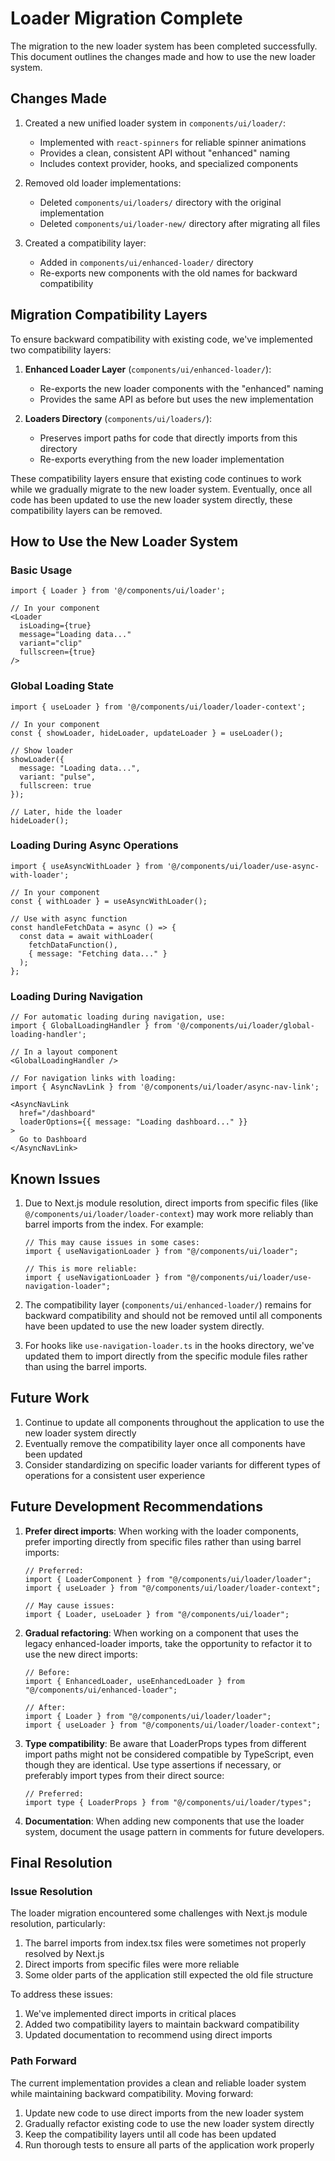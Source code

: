# Loader Migration Complete

The migration to the new loader system has been completed successfully. This document outlines the changes made and how to use the new loader system.

## Changes Made

1. Created a new unified loader system in `components/ui/loader/`:
   - Implemented with `react-spinners` for reliable spinner animations
   - Provides a clean, consistent API without "enhanced" naming
   - Includes context provider, hooks, and specialized components

2. Removed old loader implementations:
   - Deleted `components/ui/loaders/` directory with the original implementation
   - Deleted `components/ui/loader-new/` directory after migrating all files

3. Created a compatibility layer:
   - Added in `components/ui/enhanced-loader/` directory
   - Re-exports new components with the old names for backward compatibility

## Migration Compatibility Layers

To ensure backward compatibility with existing code, we've implemented two compatibility layers:

1. **Enhanced Loader Layer** (`components/ui/enhanced-loader/`):
   - Re-exports the new loader components with the "enhanced" naming
   - Provides the same API as before but uses the new implementation
   
2. **Loaders Directory** (`components/ui/loaders/`):
   - Preserves import paths for code that directly imports from this directory
   - Re-exports everything from the new loader implementation

These compatibility layers ensure that existing code continues to work while we gradually migrate to the new loader system. Eventually, once all code has been updated to use the new loader system directly, these compatibility layers can be removed.

## How to Use the New Loader System

### Basic Usage

```tsx
import { Loader } from '@/components/ui/loader';

// In your component
<Loader 
  isLoading={true}
  message="Loading data..."
  variant="clip"
  fullscreen={true}
/>
```

### Global Loading State

```tsx
import { useLoader } from '@/components/ui/loader/loader-context';

// In your component
const { showLoader, hideLoader, updateLoader } = useLoader();

// Show loader
showLoader({
  message: "Loading data...",
  variant: "pulse",
  fullscreen: true
});

// Later, hide the loader
hideLoader();
```

### Loading During Async Operations

```tsx
import { useAsyncWithLoader } from '@/components/ui/loader/use-async-with-loader';

// In your component
const { withLoader } = useAsyncWithLoader();

// Use with async function
const handleFetchData = async () => {
  const data = await withLoader(
    fetchDataFunction(), 
    { message: "Fetching data..." }
  );
};
```

### Loading During Navigation

```tsx
// For automatic loading during navigation, use:
import { GlobalLoadingHandler } from '@/components/ui/loader/global-loading-handler';

// In a layout component
<GlobalLoadingHandler />

// For navigation links with loading:
import { AsyncNavLink } from '@/components/ui/loader/async-nav-link';

<AsyncNavLink 
  href="/dashboard" 
  loaderOptions={{ message: "Loading dashboard..." }}
>
  Go to Dashboard
</AsyncNavLink>
```

## Known Issues

1. Due to Next.js module resolution, direct imports from specific files (like `@/components/ui/loader/loader-context`) may work more reliably than barrel imports from the index. For example:

   ```tsx
   // This may cause issues in some cases:
   import { useNavigationLoader } from "@/components/ui/loader";
   
   // This is more reliable:
   import { useNavigationLoader } from "@/components/ui/loader/use-navigation-loader";
   ```

2. The compatibility layer (`components/ui/enhanced-loader/`) remains for backward compatibility and should not be removed until all components have been updated to use the new loader system directly.

3. For hooks like `use-navigation-loader.ts` in the hooks directory, we've updated them to import directly from the specific module files rather than using the barrel imports.

## Future Work

1. Continue to update all components throughout the application to use the new loader system directly
2. Eventually remove the compatibility layer once all components have been updated
3. Consider standardizing on specific loader variants for different types of operations for a consistent user experience

## Future Development Recommendations

1. **Prefer direct imports**: When working with the loader components, prefer importing directly from specific files rather than using barrel imports:

   ```tsx
   // Preferred:
   import { LoaderComponent } from "@/components/ui/loader/loader";
   import { useLoader } from "@/components/ui/loader/loader-context";
   
   // May cause issues:
   import { Loader, useLoader } from "@/components/ui/loader";
   ```

2. **Gradual refactoring**: When working on a component that uses the legacy enhanced-loader imports, take the opportunity to refactor it to use the new direct imports:

   ```tsx
   // Before:
   import { EnhancedLoader, useEnhancedLoader } from "@/components/ui/enhanced-loader";
   
   // After:
   import { Loader } from "@/components/ui/loader/loader";
   import { useLoader } from "@/components/ui/loader/loader-context";
   ```

3. **Type compatibility**: Be aware that LoaderProps types from different import paths might not be considered compatible by TypeScript, even though they are identical. Use type assertions if necessary, or preferably import types from their direct source:

   ```tsx
   // Preferred:
   import type { LoaderProps } from "@/components/ui/loader/types";
   ```

4. **Documentation**: When adding new components that use the loader system, document the usage pattern in comments for future developers.

## Final Resolution

### Issue Resolution

The loader migration encountered some challenges with Next.js module resolution, particularly:

1. The barrel imports from index.tsx files were sometimes not properly resolved by Next.js
2. Direct imports from specific files were more reliable
3. Some older parts of the application still expected the old file structure

To address these issues:
1. We've implemented direct imports in critical places
2. Added two compatibility layers to maintain backward compatibility
3. Updated documentation to recommend using direct imports

### Path Forward

The current implementation provides a clean and reliable loader system while maintaining backward compatibility. Moving forward:

1. Update new code to use direct imports from the new loader system
2. Gradually refactor existing code to use the new loader system directly
3. Keep the compatibility layers until all code has been updated
4. Run thorough tests to ensure all parts of the application work properly
